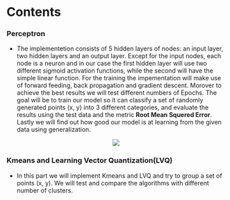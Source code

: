 
# Contents

### Perceptron
* The implementetion consists of 5 hidden layers of nodes: an input layer, two hidden layers and an output layer. Except for the input nodes, each node is a neuron and in our case the first hidden layer will use two different sigmoid activation functions, while the second will have the simple linear function. For the training the impementation will make use of forward feeding, back propagation and gradient descent. Morover to achieve the best results we will test different numbers of Epochs. The goal will be to train our model so it can classify a set of randomly generated points (x, y) into 3 different categories, and evaluate the results using the test data and the metric <b>Root Mean Squered Error</b>. Lastly we will find out how good our model is at learning from the given data using generalization.

<p align="center">
  <img src="https://github.com/billgewrgoulas/Neural-networks./blob/main/Multilayer-perceptron-diagram-with-two-hidden-layers.png" />
</p>

### Kmeans and Learning Vector Quantization(LVQ)
* In this part we will implement Kmeans and LVQ and try to group a set of points (x, y). We will test and compare the algorithms with different 
  number of clusters.
